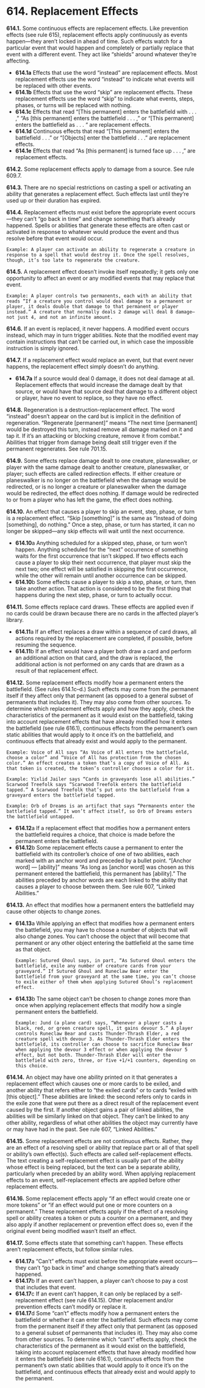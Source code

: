 # **614.** Replacement Effects

**614.1.** Some continuous effects are replacement effects. Like prevention effects (see rule 615), replacement effects apply continuously as events happen—they aren’t locked in ahead of time. Such effects watch for a particular event that would happen and completely or partially replace that event with a different event. They act like “shields” around whatever they’re affecting.
+ **614.1a** Effects that use the word “instead” are replacement effects. Most replacement effects use the word “instead” to indicate what events will be replaced with other events.
+ **614.1b** Effects that use the word “skip” are replacement effects. These replacement effects use the word “skip” to indicate what events, steps, phases, or turns will be replaced with nothing.
+ **614.1c** Effects that read “[This permanent] enters the battlefield with . . . ,” “As [this permanent] enters the battlefield . . . ,” or “[This permanent] enters the battlefield as . . . “ are replacement effects.
+ **614.1d** Continuous effects that read “[This permanent] enters the battlefield . . .” or “[Objects] enter the battlefield . . .” are replacement effects.
+ **614.1e** Effects that read “As [this permanent] is turned face up . . . ,” are replacement effects.

**614.2.** Some replacement effects apply to damage from a source. See rule 609.7.

**614.3.** There are no special restrictions on casting a spell or activating an ability that generates a replacement effect. Such effects last until they’re used up or their duration has expired.

**614.4.** Replacement effects must exist before the appropriate event occurs—they can’t “go back in time” and change something that’s already happened. Spells or abilities that generate these effects are often cast or activated in response to whatever would produce the event and thus resolve before that event would occur.

    Example: A player can activate an ability to regenerate a creature in response to a spell that would destroy it. Once the spell resolves, though, it’s too late to regenerate the creature.

**614.5.** A replacement effect doesn’t invoke itself repeatedly; it gets only one opportunity to affect an event or any modified events that may replace that event.

    Example: A player controls two permanents, each with an ability that reads “If a creature you control would deal damage to a permanent or player, it deals double that damage to that permanent or player instead.” A creature that normally deals 2 damage will deal 8 damage—not just 4, and not an infinite amount.

**614.6.** If an event is replaced, it never happens. A modified event occurs instead, which may in turn trigger abilities. Note that the modified event may contain instructions that can’t be carried out, in which case the impossible instruction is simply ignored.

**614.7.** If a replacement effect would replace an event, but that event never happens, the replacement effect simply doesn’t do anything.
+ **614.7a** If a source would deal 0 damage, it does not deal damage at all. Replacement effects that would increase the damage dealt by that source, or would have that source deal that damage to a different object or player, have no event to replace, so they have no effect.

**614.8.** Regeneration is a destruction-replacement effect. The word “instead” doesn’t appear on the card but is implicit in the definition of regeneration. “Regenerate [permanent]” means “The next time [permanent] would be destroyed this turn, instead remove all damage marked on it and tap it. If it’s an attacking or blocking creature, remove it from combat.” Abilities that trigger from damage being dealt still trigger even if the permanent regenerates. See rule 701.15.

**614.9.** Some effects replace damage dealt to one creature, planeswalker, or player with the same damage dealt to another creature, planeswalker, or player; such effects are called redirection effects. If either creature or planeswalker is no longer on the battlefield when the damage would be redirected, or is no longer a creature or planeswalker when the damage would be redirected, the effect does nothing. If damage would be redirected to or from a player who has left the game, the effect does nothing.

**614.10.** An effect that causes a player to skip an event, step, phase, or turn is a replacement effect. “Skip [something]” is the same as “Instead of doing [something], do nothing.” Once a step, phase, or turn has started, it can no longer be skipped—any skip effects will wait until the next occurrence.
+ **614.10**a Anything scheduled for a skipped step, phase, or turn won’t happen. Anything scheduled for the “next” occurrence of something waits for the first occurrence that isn’t skipped. If two effects each cause a player to skip their next occurrence, that player must skip the next two; one effect will be satisfied in skipping the first occurrence, while the other will remain until another occurrence can be skipped.
+ **614.10**b Some effects cause a player to skip a step, phase, or turn, then take another action. That action is considered to be the first thing that happens during the next step, phase, or turn to actually occur.

**614.11.** Some effects replace card draws. These effects are applied even if no cards could be drawn because there are no cards in the affected player’s library.
+ **614.11**a If an effect replaces a draw within a sequence of card draws, all actions required by the replacement are completed, if possible, before resuming the sequence.
+ **614.11**b If an effect would have a player both draw a card and perform an additional action on that card, and the draw is replaced, the additional action is not performed on any cards that are drawn as a result of that replacement effect.

**614.12.** Some replacement effects modify how a permanent enters the battlefield. (See rules 614.1c–d.) Such effects may come from the permanent itself if they affect only that permanent (as opposed to a general subset of permanents that includes it). They may also come from other sources. To determine which replacement effects apply and how they apply, check the characteristics of the permanent as it would exist on the battlefield, taking into account replacement effects that have already modified how it enters the battlefield (see rule 616.1), continuous effects from the permanent’s own static abilities that would apply to it once it’s on the battlefield, and continuous effects that already exist and would apply to the permanent.

    Example: Voice of All says “As Voice of All enters the battlefield, choose a color” and “Voice of All has protection from the chosen color.” An effect creates a token that’s a copy of Voice of All. As that token is created, the token’s controller chooses a color for it.

    Example: Yixlid Jailer says “Cards in graveyards lose all abilities.” Scarwood Treefolk says “Scarwood Treefolk enters the battlefield tapped.” A Scarwood Treefolk that’s put onto the battlefield from a graveyard enters the battlefield tapped.

    Example: Orb of Dreams is an artifact that says “Permanents enter the battlefield tapped.” It won’t affect itself, so Orb of Dreams enters the battlefield untapped.
+ **614.12**a If a replacement effect that modifies how a permanent enters the battlefield requires a choice, that choice is made before the permanent enters the battlefield.
+ **614.12**b Some replacement effects cause a permanent to enter the battlefield with its controller’s choice of one of two abilities, each marked with an anchor word and preceded by a bullet point. “[Anchor word] — [ability]” means “As long as [anchor word] was chosen as this permanent entered the battlefield, this permanent has [ability].” The abilities preceded by anchor words are each linked to the ability that causes a player to choose between them. See rule 607, “Linked Abilities.”

**614.13.** An effect that modifies how a permanent enters the battlefield may cause other objects to change zones.
+ **614.13**a While applying an effect that modifies how a permanent enters the battlefield, you may have to choose a number of objects that will also change zones. You can’t choose the object that will become that permanent or any other object entering the battlefield at the same time as that object.

      Example: Sutured Ghoul says, in part, “As Sutured Ghoul enters the battlefield, exile any number of creature cards from your graveyard.” If Sutured Ghoul and Runeclaw Bear enter the battlefield from your graveyard at the same time, you can’t choose to exile either of them when applying Sutured Ghoul’s replacement effect.
+ **614.13**b The same object can’t be chosen to change zones more than once when applying replacement effects that modify how a single permanent enters the battlefield.

      Example: Jund (a plane card) says, “Whenever a player casts a black, red, or green creature spell, it gains devour 5.” A player controls Runeclaw Bear and casts Thunder-Thrash Elder, a red creature spell with devour 3. As Thunder-Thrash Elder enters the battlefield, its controller can choose to sacrifice Runeclaw Bear when applying the devour 3 effect or when applying the devour 5 effect, but not both. Thunder-Thrash Elder will enter the battlefield with zero, three, or five +1/+1 counters, depending on this choice.

**614.14.** An object may have one ability printed on it that generates a replacement effect which causes one or more cards to be exiled, and another ability that refers either to “the exiled cards” or to cards “exiled with [this object].” These abilities are linked: the second refers only to cards in the exile zone that were put there as a direct result of the replacement event caused by the first. If another object gains a pair of linked abilities, the abilities will be similarly linked on that object. They can’t be linked to any other ability, regardless of what other abilities the object may currently have or may have had in the past. See rule 607, “Linked Abilities.”

**614.15.** Some replacement effects are not continuous effects. Rather, they are an effect of a resolving spell or ability that replace part or all of that spell or ability’s own effect(s). Such effects are called self-replacement effects. The text creating a self-replacement effect is usually part of the ability whose effect is being replaced, but the text can be a separate ability, particularly when preceded by an ability word. When applying replacement effects to an event, self-replacement effects are applied before other replacement effects.

**614.16.** Some replacement effects apply “if an effect would create one or more tokens” or “if an effect would put one or more counters on a permanent.” These replacement effects apply if the effect of a resolving spell or ability creates a token or puts a counter on a permanent, and they also apply if another replacement or prevention effect does so, even if the original event being modified wasn’t itself an effect. 

**614.17.** Some effects state that something can’t happen. These effects aren’t replacement effects, but follow similar rules.
+ **614.17**a “Can’t” effects must exist before the appropriate event occurs—they can’t “go back in time” and change something that’s already happened.
+ **614.17**b If an event can’t happen, a player can’t choose to pay a cost that includes that event.
+ **614.17**c If an event can’t happen, it can only be replaced by a self-replacement effect (see rule 614.15). Other replacement and/or prevention effects can’t modify or replace it.
+ **614.17**d Some “can’t” effects modify how a permanent enters the battlefield or whether it can enter the battlefield. Such effects may come from the permanent itself if they affect only that permanent (as opposed to a general subset of permanents that includes it). They may also come from other sources. To determine which “can’t” effects apply, check the characteristics of the permanent as it would exist on the battlefield, taking into account replacement effects that have already modified how it enters the battlefield (see rule 616.1), continuous effects from the permanent’s own static abilities that would apply to it once it’s on the battlefield, and continuous effects that already exist and would apply to the permanent.
